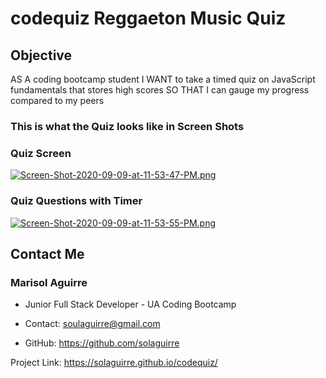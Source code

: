 # codequiz Reggaeton Music Quiz

## Objective
AS A coding bootcamp student
I WANT to take a timed quiz on JavaScript fundamentals that stores high scores
SO THAT I can gauge my progress compared to my peers

### This is what the Quiz looks like in Screen Shots

### Quiz Screen
[![Screen-Shot-2020-09-09-at-11-53-47-PM.png](https://i.postimg.cc/bJwPx5S5/Screen-Shot-2020-09-09-at-11-53-47-PM.png)](https://postimg.cc/4KqjZB5v)

### Quiz Questions with Timer

[![Screen-Shot-2020-09-09-at-11-53-55-PM.png](https://i.postimg.cc/XJ1bQgwY/Screen-Shot-2020-09-09-at-11-53-55-PM.png)](https://postimg.cc/FdS8K3WM)

## Contact Me

### Marisol Aguirre

* Junior Full Stack Developer - UA Coding Bootcamp

* Contact: soulaguirre@gmail.com

* GitHub: https://github.com/solaguirre

Project Link: https://solaguirre.github.io/codequiz/